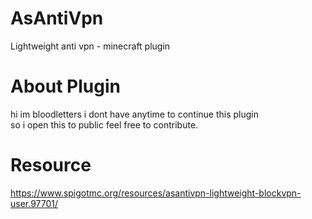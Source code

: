 # AsAntiVpn
Lightweight anti vpn - minecraft plugin

# About Plugin
hi im bloodletters i dont have anytime to continue this plugin <br>
so i open this to public feel free to contribute.

# Resource
https://www.spigotmc.org/resources/asantivpn-lightweight-blockvpn-user.97701/
